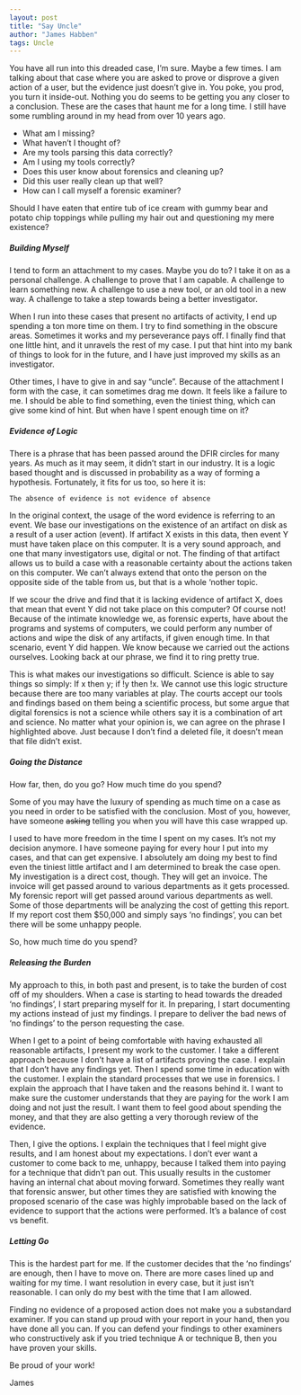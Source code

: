 ```yaml
---
layout: post
title: "Say Uncle"
author: "James Habben"
tags: Uncle
---
```


You have all run into this dreaded case, I’m sure. Maybe a few times. I am talking about that case where you are asked to prove or disprove a given action of a user, but the evidence just doesn’t give in. You poke, you prod, you turn it inside-out. Nothing you do seems to be getting you any closer to a conclusion. These are the cases that haunt me for a long time. I still have some rumbling around in my head from over 10 years ago.

- What am I missing?
- What haven’t I thought of?
- Are my tools parsing this data correctly?
- Am I using my tools correctly?
- Does this user know about forensics and cleaning up?
- Did this user really clean up that well?
- How can I call myself a forensic examiner?

Should I have eaten that entire tub of ice cream with gummy bear and potato chip toppings while pulling my hair out and questioning my mere existence?

##### Building Myself

I tend to form an attachment to my cases. Maybe you do to? I take it on as a personal challenge. A challenge to prove that I am capable. A challenge to learn something new. A challenge to use a new tool, or an old tool in a new way. A challenge to take a step towards being a better investigator.

When I run into these cases that present no artifacts of activity, I end up spending a ton more time on them. I try to find something in the obscure areas. Sometimes it works and my perseverance pays off. I finally find that one little hint, and it unravels the rest of my case. I put that hint into my bank of things to look for in the future, and I have just improved my skills as an investigator.

Other times, I have to give in and say “uncle”. Because of the attachment I form with the case, it can sometimes drag me down. It feels like a failure to me. I should be able to find something, even the tiniest thing, which can give some kind of hint. But when have I spent enough time on it?

##### Evidence of Logic

There is a phrase that has been passed around the DFIR circles for many years. As much as it may seem, it didn’t start in our industry. It is a logic based thought and is discussed in probability as a way of forming a hypothesis. Fortunately, it fits for us too, so here it is:

```
The absence of evidence is not evidence of absence
```

In the original context, the usage of the word evidence is referring to an event. We base our investigations on the existence of an artifact on disk as a result of a user action (event). If artifact X exists in this data, then event Y must have taken place on this computer. It is a very sound approach, and one that many investigators use, digital or not. The finding of that artifact allows us to build a case with a reasonable certainty about the actions taken on this computer. We can’t always extend that onto the person on the opposite side of the table from us, but that is a whole ‘nother topic.

If we scour the drive and find that it is lacking evidence of artifact X, does that mean that event Y did not take place on this computer? Of course not! Because of the intimate knowledge we, as forensic experts, have about the programs and systems of computers, we could perform any number of actions and wipe the disk of any artifacts, if given enough time. In that scenario, event Y did happen. We know because we carried out the actions ourselves. Looking back at our phrase, we find it to ring pretty true.

This is what makes our investigations so difficult. Science is able to say things so simply: If x then y; if !y then !x. We cannot use this logic structure because there are too many variables at play. The courts accept our tools and findings based on them being a scientific process, but some argue that digital forensics is not a science while others say it is a combination of art and science. No matter what your opinion is, we can agree on the phrase I highlighted above. Just because I don’t find a deleted file, it doesn’t mean that file didn’t exist.

##### Going the Distance

How far, then, do you go? How much time do you spend?

Some of you may have the luxury of spending as much time on a case as you need in order to be satisfied with the conclusion. Most of you, however, have someone <s>asking</s> telling you when you will have this case wrapped up.

I used to have more freedom in the time I spent on my cases. It’s not my decision anymore. I have someone paying for every hour I put into my cases, and that can get expensive. I absolutely am doing my best to find even the tiniest little artifact and I am determined to break the case open. My investigation is a direct cost, though. They will get an invoice. The invoice will get passed around to various departments as it gets processed. My forensic report will get passed around various departments as well. Some of those departments will be analyzing the cost of getting this report. If my report cost them $50,000 and simply says ‘no findings’, you can bet there will be some unhappy people.

So, how much time do you spend?

##### Releasing the Burden

My approach to this, in both past and present, is to take the burden of cost off of my shoulders. When a case is starting to head towards the dreaded ‘no findings’, I start preparing myself for it. In preparing, I start documenting my actions instead of just my findings. I prepare to deliver the bad news of ‘no findings’ to the person requesting the case.

When I get to a point of being comfortable with having exhausted all reasonable artifacts, I present my work to the customer. I take a different approach because I don’t have a list of artifacts proving the case. I explain that I don’t have any findings yet. Then I spend some time in education with the customer. I explain the standard processes that we use in forensics. I explain the approach that I have taken and the reasons behind it. I want to make sure the customer understands that they are paying for the work I am doing and not just the result. I want them to feel good about spending the money, and that they are also getting a very thorough review of the evidence.

Then, I give the options. I explain the techniques that I feel might give results, and I am honest about my expectations. I don’t ever want a customer to come back to me, unhappy, because I talked them into paying for a technique that didn’t pan out. This usually results in the customer having an internal chat about moving forward. Sometimes they really want that forensic answer, but other times they are satisfied with knowing the proposed scenario of the case was highly improbable based on the lack of evidence to support that the actions were performed. It’s a balance of cost vs benefit.

##### Letting Go

This is the hardest part for me. If the customer decides that the ‘no findings’ are enough, then I have to move on. There are more cases lined up and waiting for my time. I want resolution in every case, but it just isn’t reasonable. I can only do my best with the time that I am allowed.

Finding no evidence of a proposed action does not make you a substandard examiner. If you can stand up proud with your report in your hand, then you have done all you can. If you can defend your findings to other examiners who constructively ask if you tried technique A or technique B, then you have proven your skills.

Be proud of your work!

James
